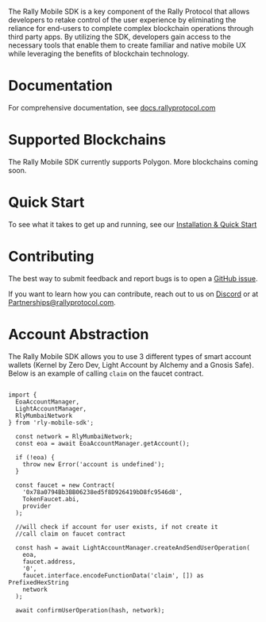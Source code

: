 The Rally Mobile SDK is a key component of the Rally Protocol that allows developers to retake control of the user experience by eliminating the reliance for end-users to complete complex blockchain operations through third party apps. By utilizing the SDK, developers gain access to the necessary tools that enable them to create familiar and native mobile UX while leveraging the benefits of blockchain technology.

# Documentation

For comprehensive documentation, see [docs.rallyprotocol.com](https://docs.rallyprotocol.com)

# Supported Blockchains

The Rally Mobile SDK currently supports Polygon. More blockchains coming soon.

# Quick Start

To see what it takes to get up and running, see our [Installation & Quick Start](https://app.gitbook.com/o/7BnqekYHGdQSsb1piJPa/s/tujiqdIcx5QimcR0MY1P/rally-mobile-sdk/installation-and-quick-start)

# Contributing

The best way to submit feedback and report bugs is to open a [GitHub issue](https://github.com/rally-dfs/rly-network-mobile-sdk/issues/new).

If you want to learn how you can contribute, reach out to us on [Discord](https://discord.gg/rlynetwork) or at [Partnerships@rallyprotocol.com](mailto:partnerships@rallyprotocol.com).

# Account Abstraction

The Rally Mobile SDK allows you to use 3 different types of smart account wallets (Kernel by Zero Dev, Light Account by Alchemy and a Gnosis Safe). Below is an example of calling `claim` on the faucet contract.

```

import {
  EoaAccountManager,
  LightAccountManager,
  RlyMumbaiNetwork
} from 'rly-mobile-sdk';

  const network = RlyMumbaiNetwork;
  const eoa = await EoaAccountManager.getAccount();

  if (!eoa) {
    throw new Error('account is undefined');
  }

  const faucet = new Contract(
    '0x78a0794Bb3BB06238ed5f8D926419bD8fc9546d8',
    TokenFaucet.abi,
    provider
  );

  //will check if account for user exists, if not create it
  //call claim on faucet contract

  const hash = await LightAccountManager.createAndSendUserOperation(
    eoa,
    faucet.address,
    '0',
    faucet.interface.encodeFunctionData('claim', []) as PrefixedHexString
    network
  );

  await confirmUserOperation(hash, network);

```
